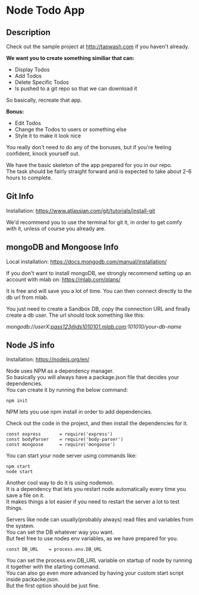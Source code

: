 
# Node Todo App

## Description

Check out the sample project at http://tapwash.com if you haven't already.

**We want you to create something similiar that can:** 

* Display Todos
* Add Todos
* Delete Specific Todos
* Is pushed to a git repo so that we can download it

So basically, recreate that app.

**Bonus:** 

* Edit Todos
* Change the Todos to users or something else
* Style it to make it look nice

You really don't need to do any of the bonuses,
but if you're feeling confident, knock yourself out.

We have the basic skeleton of the app prepared for you in our repo.  
The task should be fairly straight forward and is expected to take
about 2-6 hours to complete.

## Git Info

Installation: 
https://www.atlassian.com/git/tutorials/install-git

We'd recommend you to use the terminal for git it, in order 
to get comfy with it, unless of course you already are.

## mongoDB and Mongoose Info

Local installation: 
https://docs.mongodb.com/manual/installation/

If you don't want to install mongoDB, we
strongly recommend setting up an account with mlab on: 
https://mlab.com/plans/

It is free and will save you a lot of time.
You can then connect directly to the db url from mlab.

You just need to create a Sandbox DB, copy the
connection URL and finally create a db user.
The url should look something like this: 

*mongodb://userX:pass123@ds1010101.mlab.com:101010/your-db-name*

## Node JS info

Installation: 
https://nodejs.org/en/

Node uses NPM as a dependency manager.  
So basically you will always have a package.json file
that decides your dependencies.  
You can create it by running the below command:

```
npm init
```

NPM lets you use npm install in order to
add dependencies.

Check out the code in the project, and then
install the dependencies for it.

```
const express       = require('express')
const bodyParser    = require('body-parser')
const mongoose      = require('mongoose')
```

You can start your node server using commands like:
```
npm start
node start
```

Another cool way to do it is using nodemon.  
It is a dependency that lets you restart node
automatically every time you save a file on it.  
It makes things a lot easier if you need
to restart the server a lot to test things.

Servers like node can usually(probably always) 
read files and variables from the system.  
You can set the DB whatever way you want.  
But feel free to use nodes env variables,
as we have prepared for you.

```
const DB_URL    = process.env.DB_URL
```

You can set the process.env.DB_URL variable
on startup of node by running it together
with the starting command.  
You can also go even more advanced by having 
your custom start script inside packacke.json.  
But the first option should be just fine.

